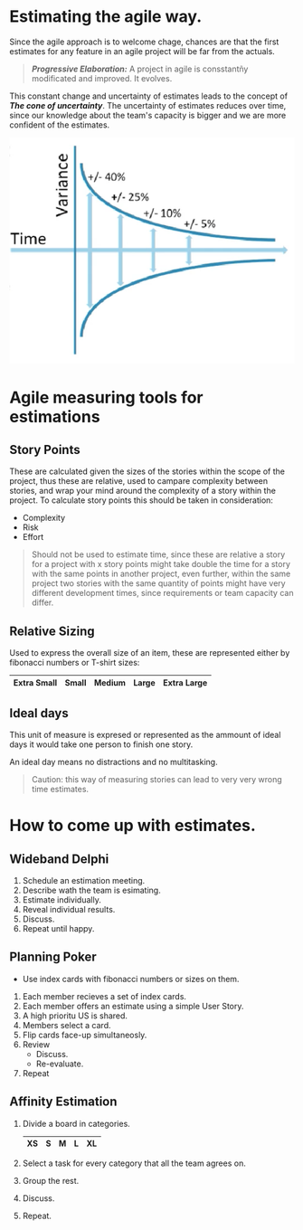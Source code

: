 # Estimating the agile way.

Since the agile approach is to welcome chage, chances are that the first estimates for any feature in an agile project will be far from the actuals.

> ***Progressive Elaboration:*** A project in agile is consstantñy modificated and improved. It evolves.

This constant change and uncertainty of estimates leads to the concept of ***The cone of uncertainty***. The uncertainty of estimates reduces over time, since our knowledge about the team's capacity is bigger and we are  more confident of the estimates.

![alt text](./images/cone_of_uncertainty.PNG "The cone of uncertainty")

# Agile measuring tools for estimations

## Story Points

These are calculated given the sizes of the stories within the scope of the project, thus these are relative, used to campare complexity between stories, and wrap your mind around the complexity of a story within the project. To calculate story points this should be taken in consideration:

- Complexity
- Risk
- Effort

> Should not be used to estimate time, since these are relative a story for a project with x story points might take double the time for a story with the same points in another project, even further, within the same project two stories with the same quantity of points might have very different development times, since requirements or team capacity can differ.

## Relative Sizing

Used to express the overall size of an item, these are represented either by fibonacci numbers or T-shirt sizes: 

| Extra Small | Small | Medium | Large | Extra Large |
| ----------- | ----- | ------ | ----- | ----------- |

## Ideal days

This unit of measure is expresed or represented as the ammount of ideal days it would take one person to finish one story.

An ideal day means no distractions and no multitasking.

> Caution: this way of measuring stories can lead to very very wrong time estimates.

# How to come up with estimates.

## Wideband Delphi

1. Schedule an estimation meeting.
2. Describe wath the team is esimating.
3. Estimate individually.
4. Reveal individual results.
5. Discuss.
6. Repeat until happy.

## Planning Poker
- Use index cards with fibonacci numbers or sizes on them.

1. Each member recieves a set of index cards.
2. Each member offers an estimate using a simple User Story.
3. A high prioritu US is shared.
4. Members select a card.
5. Flip cards face-up simultaneosly.
6. Review
    - Discuss.
    - Re-evaluate.
7. Repeat

## Affinity Estimation

1. Divide a board in categories.

    | XS | S | M | L | XL |
    | -- | - | - | - | -- |

2. Select a task for every category that all the team agrees on.
3. Group the rest.
4. Discuss.
5. Repeat.


